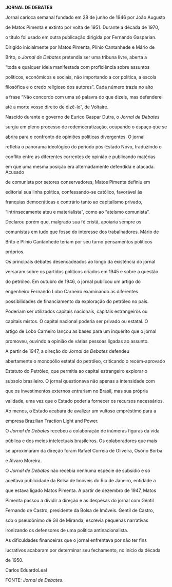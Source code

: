 **JORNAL DE DEBATES**



Jornal carioca semanal fundado em 28 de junho de 1946 por João Augusto

de Matos Pimenta e extinto por volta de 1951. Durante a década de 1970,

o título foi usado em outra publicação dirigida por Fernando Gasparian.



Dirigido inicialmente por Matos Pimenta, Plínio Cantanhede e Mário de

Brito, o *Jornal* *de Debates* pretendia ser uma tribuna livre, aberta a

“toda e qualquer ideia manifestada com proficiência sobre assuntos

políticos, econômicos e sociais, não importando a cor política, a escola

filosófica e o credo religioso dos autores”. Cada número trazia no alto

a frase “Não concordo com uma só palavra do que dizeis, mas defenderei

até a morte vosso direito de dizê-lo”, de Voltaire.



Nascido durante o governo de Eurico Gaspar Dutra, o *Jornal de Debates*

surgiu em pleno processo de redemocratização, ocupando o espaço que se

abrira para o confronto de opiniões políticas divergentes. O jornal

refletia o panorama ideológico do período pós-Estado Novo, traduzindo o

conflito entre as diferentes correntes de opinião e publicando matérias

em que uma mesma posição era alternadamente defendida e atacada. Acusado

de comunista por setores conservadores, Matos Pimenta definiu em

editorial sua linha política, confessando-se católico, favorável às

franquias democráticas e contrário tanto ao capitalismo privado,

“intrinsecamente ateu e materialista”, como ao “ateísmo comunista”.

Declarou porém que, malgrado sua fé cristã, apoiaria sempre os

comunistas em tudo que fosse do interesse dos trabalhadores. Mário de

Brito e Plínio Cantanhede teriam por seu turno pensamentos políticos

próprios.



Os principais debates desencadeados ao longo da existência do jornal

versaram sobre os partidos políticos criados em 1945 e sobre a questão

do petróleo. Em outubro de 1946, o jornal publicou um artigo do

engenheiro Fernando Lobo Carneiro examinando as diferentes

possibilidades de financiamento da exploração do petróleo no país.

Poderiam ser utilizados capitais nacionais, capitais estrangeiros ou

capitais mistos. O capital nacional poderia ser privado ou estatal. O

artigo de Lobo Carneiro lançou as bases para um inquérito que o jornal

promoveu, ouvindo a opinião de várias pessoas ligadas ao assunto.



A partir de 1947, a direção do *Jornal de* *Debates* defendeu

abertamente o monopólio estatal do petróleo, criticando o recém-aprovado

Estatuto do Petróleo, que permitia ao capital estrangeiro explorar o

subsolo brasileiro. O jornal questionava não apenas a intensidade com

que os investimentos externos entrariam no Brasil, mas sua própria

validade, uma vez que o Estado poderia fornecer os recursos necessários.

Ao menos, o Estado acabara de avalizar um vultoso empréstimo para a

empresa Brazilian Traction Light and Power.



O *Jornal de Debates* recebeu a colaboração de inúmeras figuras da vida

pública e dos meios intelectuais brasileiros. Os colaboradores que mais

se aproximaram da direção foram Rafael Correia de Oliveira, Osório Borba

e Álvaro Moreira.



O *Jornal de Debates* não recebia nenhuma espécie de subsídio e só

aceitava publicidade da Bolsa de Imóveis do Rio de Janeiro, entidade a

que estava ligado Matos Pimenta. A partir de dezembro de 1947, Matos

Pimenta passou a dividir a direção e as despesas do jornal com Gentil

Fernando de Castro, presidente da Bolsa de Imóveis. Gentil de Castro,

sob o pseudônimo de Gil de Miranda, escrevia pequenas narrativas

ironizando os defensores de uma política antinacionalista.



As dificuldades financeiras que o jornal enfrentava por não ter fins

lucrativos acabaram por determinar seu fechamento, no início da década

de 1950.



Carlos EduardoLeal



FONTE: *Jornal de Debates*.

